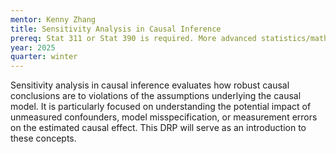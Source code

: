 ```yaml
---
mentor: Kenny Zhang
title: Sensitivity Analysis in Causal Inference
prereq: Stat 311 or Stat 390 is required. More advanced statistics/math class will be a plus.
year: 2025
quarter: winter
---
```


Sensitivity analysis in causal inference evaluates how robust causal conclusions are to violations of the assumptions underlying the causal model. It is particularly focused on understanding the potential impact of unmeasured confounders, model misspecification, or measurement errors on the estimated causal effect. This DRP will serve as an introduction to these concepts.